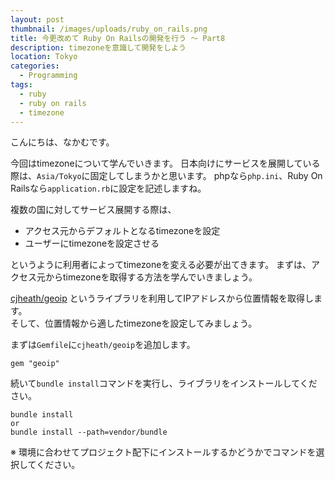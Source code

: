 ```yaml
---
layout: post
thumbnail: /images/uploads/ruby_on_rails.png
title: 今更改めて Ruby On Railsの開発を行う 〜 Part8
description: timezoneを意識して開発をしよう
location: Tokyo
categories:
  - Programming
tags:
  - ruby
  - ruby on rails
  - timezone
---
```

こんにちは、なかむです。  

今回はtimezoneについて学んでいきます。
日本向けにサービスを展開している際は、`Asia/Tokyo`に固定してしまうかと思います。
phpなら`php.ini`、Ruby On Railsなら`application.rb`に設定を記述しますね。

複数の国に対してサービス展開する際は、

* アクセス元からデフォルトとなるtimezoneを設定
* ユーザーにtimezoneを設定させる

というように利用者によってtimezoneを変える必要が出てきます。
まずは、アクセス元からtimezoneを取得する方法を学んでいきましょう。

[cjheath/geoip](https://github.com/cjheath/geoip) というライブラリを利用してIPアドレスから位置情報を取得します。  
そして、位置情報から適したtimezoneを設定してみましょう。

まずは`Gemfile`に`cjheath/geoip`を追加します。
```Gemfile
gem "geoip"
```

続いて`bundle install`コマンドを実行し、ライブラリをインストールしてください。

```
bundle install
or
bundle install --path=vendor/bundle
```
※ 環境に合わせてプロジェクト配下にインストールするかどうかでコマンドを選択してください。






